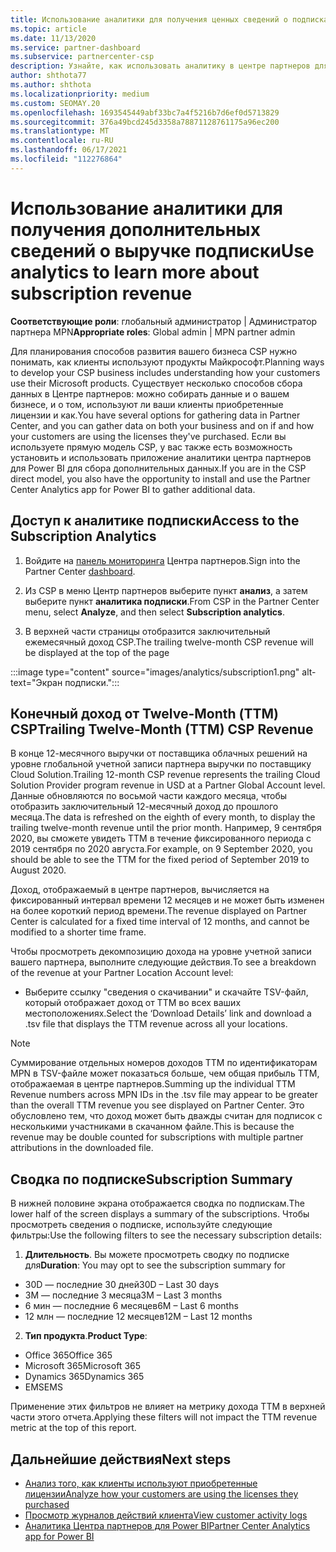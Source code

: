 ```yaml
---
title: Использование аналитики для получения ценных сведений о подписках
ms.topic: article
ms.date: 11/13/2020
ms.service: partner-dashboard
ms.subservice: partnercenter-csp
description: Узнайте, как использовать аналитику в центре партнеров для лучшего понимания бизнеса и того, как ваши клиенты используют приобретенные вами лицензии.
author: shthota77
ms.author: shthota
ms.localizationpriority: medium
ms.custom: SEOMAY.20
ms.openlocfilehash: 1693545449abf33bc7a4f5216b7d6ef0d5713829
ms.sourcegitcommit: 376a49bcd245d3358a78871128761175a96ec200
ms.translationtype: MT
ms.contentlocale: ru-RU
ms.lasthandoff: 06/17/2021
ms.locfileid: "112276864"
---
```

# <a name="use-analytics-to-learn-more-about-subscription-revenue"></a><span data-ttu-id="36c72-103">Использование аналитики для получения дополнительных сведений о выручке подписки</span><span class="sxs-lookup"><span data-stu-id="36c72-103">Use analytics to learn more about subscription revenue</span></span>

<span data-ttu-id="36c72-104">**Соответствующие роли**: глобальный администратор | Администратор партнера MPN</span><span class="sxs-lookup"><span data-stu-id="36c72-104">**Appropriate roles**: Global admin | MPN partner admin</span></span>

<span data-ttu-id="36c72-105">Для планирования способов развития вашего бизнеса CSP нужно понимать, как клиенты используют продукты Майкрософт.</span><span class="sxs-lookup"><span data-stu-id="36c72-105">Planning ways to develop your CSP business includes understanding how your customers use their Microsoft products.</span></span> <span data-ttu-id="36c72-106">Существует несколько способов сбора данных в Центре партнеров: можно собирать данные и о вашем бизнесе, и о том, используют ли ваши клиенты приобретенные лицензии и как.</span><span class="sxs-lookup"><span data-stu-id="36c72-106">You have several options for gathering data in Partner Center, and you can gather data on both your business and on if and how your customers are using the licenses they've purchased.</span></span> <span data-ttu-id="36c72-107">Если вы используете прямую модель CSP, у вас также есть возможность установить и использовать приложение аналитики центра партнеров для Power BI для сбора дополнительных данных.</span><span class="sxs-lookup"><span data-stu-id="36c72-107">If you are in the CSP direct model, you also have the opportunity to install and use the Partner Center Analytics app for Power BI to gather additional data.</span></span>

## <a name="access-to-the-subscription-analytics"></a><span data-ttu-id="36c72-108">Доступ к аналитике подписки</span><span class="sxs-lookup"><span data-stu-id="36c72-108">Access to the Subscription Analytics</span></span>

1. <span data-ttu-id="36c72-109">Войдите на [панель мониторинга](https://partner.microsoft.com/dashboard/home) Центра партнеров.</span><span class="sxs-lookup"><span data-stu-id="36c72-109">Sign into the Partner Center [dashboard](https://partner.microsoft.com/dashboard/home).</span></span>
1. <span data-ttu-id="36c72-110">Из CSP в меню Центр партнеров выберите пункт **анализ**, а затем выберите пункт **аналитика подписки**.</span><span class="sxs-lookup"><span data-stu-id="36c72-110">From CSP in the Partner Center menu, select **Analyze**, and then select **Subscription analytics**.</span></span>

1. <span data-ttu-id="36c72-111">В верхней части страницы отобразится заключительный ежемесячный доход CSP.</span><span class="sxs-lookup"><span data-stu-id="36c72-111">The trailing twelve-month CSP revenue will be displayed at the top of the page</span></span>

:::image type="content" source="images/analytics/subscription1.png" alt-text="Экран подписки.":::

## <a name="trailing-twelve-month-ttm-csp-revenue"></a><span data-ttu-id="36c72-113">Конечный доход от Twelve-Month (ТТМ) CSP</span><span class="sxs-lookup"><span data-stu-id="36c72-113">Trailing Twelve-Month (TTM) CSP Revenue</span></span>

<span data-ttu-id="36c72-114">В конце 12-месячного выручки от поставщика облачных решений на уровне глобальной учетной записи партнера выручки по поставщику Cloud Solution.</span><span class="sxs-lookup"><span data-stu-id="36c72-114">Trailing 12-month CSP revenue represents the trailing Cloud Solution Provider program revenue in USD at a Partner Global Account level.</span></span> <span data-ttu-id="36c72-115">Данные обновляются по восьмой части каждого месяца, чтобы отобразить заключительный 12-месячный доход до прошлого месяца.</span><span class="sxs-lookup"><span data-stu-id="36c72-115">The data is refreshed on the eighth of every month, to display the trailing twelve-month revenue until the prior month.</span></span> <span data-ttu-id="36c72-116">Например, 9 сентября 2020, вы сможете увидеть ТТМ в течение фиксированного периода с 2019 сентября по 2020 августа.</span><span class="sxs-lookup"><span data-stu-id="36c72-116">For example, on 9 September 2020, you should be able to see the TTM for the fixed period of September 2019 to August 2020.</span></span>

<span data-ttu-id="36c72-117">Доход, отображаемый в центре партнеров, вычисляется на фиксированный интервал времени 12 месяцев и не может быть изменен на более короткий период времени.</span><span class="sxs-lookup"><span data-stu-id="36c72-117">The revenue displayed on Partner Center is calculated for a fixed time interval of 12 months, and cannot be modified to a shorter time frame.</span></span>

<span data-ttu-id="36c72-118">Чтобы просмотреть декомпозицию дохода на уровне учетной записи вашего партнера, выполните следующие действия.</span><span class="sxs-lookup"><span data-stu-id="36c72-118">To see a breakdown of the revenue at your Partner Location Account level:</span></span>

- <span data-ttu-id="36c72-119">Выберите ссылку "сведения о скачивании" и скачайте TSV-файл, который отображает доход от ТТМ во всех ваших местоположениях.</span><span class="sxs-lookup"><span data-stu-id="36c72-119">Select the ‘Download Details’ link and download a .tsv file that displays the TTM revenue across all your locations.</span></span>

>[!NOTE] 
><span data-ttu-id="36c72-120">Суммирование отдельных номеров доходов ТТМ по идентификаторам MPN в TSV-файле может показаться больше, чем общая прибыль ТТМ, отображаемая в центре партнеров.</span><span class="sxs-lookup"><span data-stu-id="36c72-120">Summing up the individual TTM Revenue numbers across MPN IDs in the .tsv file may appear to be greater than the overall TTM revenue you see displayed on Partner Center.</span></span> <span data-ttu-id="36c72-121">Это обусловлено тем, что доход может быть дважды считан для подписок с несколькими участниками в скачанном файле.</span><span class="sxs-lookup"><span data-stu-id="36c72-121">This is because the revenue may be double counted for subscriptions with multiple partner attributions in the downloaded file.</span></span>

## <a name="subscription-summary"></a><span data-ttu-id="36c72-122">Сводка по подписке</span><span class="sxs-lookup"><span data-stu-id="36c72-122">Subscription Summary</span></span>

<span data-ttu-id="36c72-123">В нижней половине экрана отображается сводка по подпискам.</span><span class="sxs-lookup"><span data-stu-id="36c72-123">The lower half of the screen displays a summary of the subscriptions.</span></span> <span data-ttu-id="36c72-124">Чтобы просмотреть сведения о подписке, используйте следующие фильтры:</span><span class="sxs-lookup"><span data-stu-id="36c72-124">Use the following filters to see the necessary subscription details:</span></span>  

1. <span data-ttu-id="36c72-125">**Длительность**. Вы можете просмотреть сводку по подписке для</span><span class="sxs-lookup"><span data-stu-id="36c72-125">**Duration**: You may opt to see the subscription summary for</span></span> 

- <span data-ttu-id="36c72-126">30D — последние 30 дней</span><span class="sxs-lookup"><span data-stu-id="36c72-126">30D – Last 30 days</span></span>
- <span data-ttu-id="36c72-127">3M — последние 3 месяца</span><span class="sxs-lookup"><span data-stu-id="36c72-127">3M – Last 3 months</span></span>
- <span data-ttu-id="36c72-128">6 мин — последние 6 месяцев</span><span class="sxs-lookup"><span data-stu-id="36c72-128">6M – Last 6 months</span></span>
- <span data-ttu-id="36c72-129">12 млн — последние 12 месяцев</span><span class="sxs-lookup"><span data-stu-id="36c72-129">12M – Last 12 months</span></span>

2. <span data-ttu-id="36c72-130">**Тип продукта**.</span><span class="sxs-lookup"><span data-stu-id="36c72-130">**Product Type**:</span></span>
 
- <span data-ttu-id="36c72-131">Office 365</span><span class="sxs-lookup"><span data-stu-id="36c72-131">Office 365</span></span>
- <span data-ttu-id="36c72-132">Microsoft 365</span><span class="sxs-lookup"><span data-stu-id="36c72-132">Microsoft 365</span></span>
- <span data-ttu-id="36c72-133">Dynamics 365</span><span class="sxs-lookup"><span data-stu-id="36c72-133">Dynamics 365</span></span>
- <span data-ttu-id="36c72-134">EMS</span><span class="sxs-lookup"><span data-stu-id="36c72-134">EMS</span></span>

<span data-ttu-id="36c72-135">Применение этих фильтров не влияет на метрику дохода ТТМ в верхней части этого отчета.</span><span class="sxs-lookup"><span data-stu-id="36c72-135">Applying these filters will not impact the TTM revenue metric at the top of this report.</span></span>


 
## <a name="next-steps"></a><span data-ttu-id="36c72-136">Дальнейшие действия</span><span class="sxs-lookup"><span data-stu-id="36c72-136">Next steps</span></span>

- [<span data-ttu-id="36c72-137">Анализ того, как клиенты используют приобретенные лицензии</span><span class="sxs-lookup"><span data-stu-id="36c72-137">Analyze how your customers are using the licenses they purchased</span></span>](increasing-adoption-and-satisfaction.md)  
- [<span data-ttu-id="36c72-138">Просмотр журналов действий клиента</span><span class="sxs-lookup"><span data-stu-id="36c72-138">View customer activity logs</span></span>](activity-logs.md)
- [<span data-ttu-id="36c72-139">Аналитика Центра партнеров для Power BI</span><span class="sxs-lookup"><span data-stu-id="36c72-139">Partner Center Analytics app for Power BI</span></span>](power-bi-app-for-direct-partners.md)






